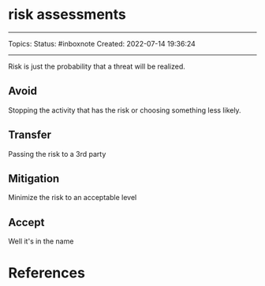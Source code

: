 # risk assessments
---
Topics:
Status: #inboxnote
Created: 2022-07-14 19:36:24

---

Risk is just the probability that a threat will be realized.

## Avoid

Stopping the activity that has the risk or choosing something less likely.

## Transfer

Passing the risk to a 3rd party

## Mitigation

Minimize the risk to an acceptable level

## Accept

Well it's in the name

# References
